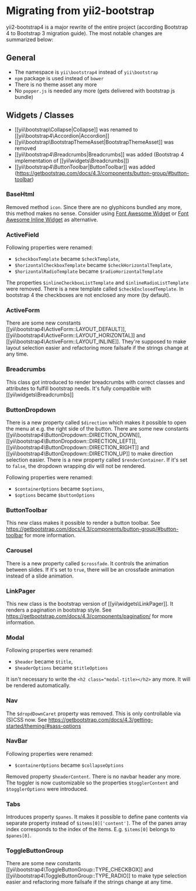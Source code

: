 Migrating from yii2-bootstrap
=============================

yii2-bootstrap4 is a major rewrite of the entire project (according Bootstrap 4 to Bootstrap 3 migration guide).
The most notable changes are summarized below:

## General

* The namespace is `yii\bootstrap4` instead of `yii\bootstrap`
* `npm` package is used instead of `bower`
* There is no theme asset any more
* No `popper.js` is needed any more (gets delivered with bootstrap js bundle) 

## Widgets / Classes

* [[yii\bootstrap\Collapse|Collapse]] was renamed to [[yii\bootstrap4\Accordion|Accordion]]
* [[yii\bootstrap\BootstrapThemeAsset|BootstrapThemeAsset]] was removed
* [[yii\bootstrap4\Breadcrumbs|Breadcrumbs]] was added (Bootstrap 4 implementation of [[yii\widgets\Breadcrumbs]])
* [[yii\bootstrap4\ButtonToolbar|ButtonToolbar]] was added (https://getbootstrap.com/docs/4.3/components/button-group/#button-toolbar)

### BaseHtml

Removed method `icon`. Since there are no glyphicons bundled any more, this method makes no sense. Consider using
[Font Awesome Widget](https://github.com/rmrevin/yii2-fontawesome) or 
[Font Awesome Inline Widget](https://github.com/Thoulah/yii2-fontawesome-inline) as alternative.

### ActiveField

Following properties were renamed:
* `$checkboxTemplate` became `$checkTemplate`,
* `$horizontalCheckboxTemplate` became `$checkHorizontalTemplate`,
* `$horizontalRadioTemplate` became `$radioHorizontalTemplate`

The properties `$inlineCheckboxListTemplate` and `$inlineRadioListTemplate` were removed. There is a new template called
`$checkEnclosedTemplate`. In bootstrap 4 the checkboxes are not enclosed any more (by default).

### ActiveForm

There are some new constants [[yii\bootstrap4\ActiveForm::LAYOUT_DEFAULT]], [[yii\bootstrap4\ActiveForm::LAYOUT_HORIZONTAL]]
and [[yii\bootstrap4\ActiveForm::LAYOUT_INLINE]]. They're supposed to make layout selection easier and refactoring more 
failsafe if the strings change at any time.

### Breadcrumbs

This class got introduced to render breadcrumbs with correct classes and attributes to fulfill bootstrap needs. It's 
fully compatible with [[yii\widgets\Breadcrumbs]]

### ButtonDropdown

There is a new property called `$direction` which makes it possible to open the menu at e.g. the right side of the button.
There are some new constants [[yii\bootstrap4\ButtonDropdown::DIRECTION_DOWN]], [[yii\bootstrap4\ButtonDropdown::DIRECTION_LEFT]], 
[[yii\bootstrap4\ButtonDropdown::DIRECTION_RIGHT]] and [[yii\bootstrap4\ButtonDropdown::DIRECTION_UP]] to make direction
selection easier.
There is a new property called `$renderContainer`. If it's set to `false`, the dropdown wrapping div will not be rendered.

Following properties were renamed:
* `$containerOptions` became `$options`,
* `$options` became `$buttonOptions`

### ButtonToolbar

This new class makes it possible to render a button toolbar. See https://getbootstrap.com/docs/4.3/components/button-group/#button-toolbar
for more information.

### Carousel

There is a new property called `$crossfade`. It controls the animation between slides. If it's set to `true`, there will
be an crossfade animation instead of a slide animation.

### LinkPager

This new class is the bootstrap version of [[yii\widgets\LinkPager]]. It renders a pagination in bootstrap style. See
https://getbootstrap.com/docs/4.3/components/pagination/ for more information.

### Modal


Following properties were renamed:
* `$header` became `$title`,
* `$headerOptions` became `$titleOptions`

It isn't necessary to write the `<h2 class="modal-title></h2>` any more. It will be rendered automatically.

### Nav

The `$dropdDownCaret` property was removed. This is only controllable via (S)CSS now. See 
https://getbootstrap.com/docs/4.3/getting-started/theming/#sass-options

### NavBar

Following properties were renamed:
* `$containerOptions` became `$collapseOptions`

Removed property `$headerContent`. There is no navbar header any more. The toggler is now customizable so the properties 
`$togglerContent` and `$togglerOptions` were introduced.

### Tabs

Introduces property `$panes`. It makes it possible to define pane contents via separate property instead of 
`$items[0]['content']`. The of the panes array index corresponds to the index of the items. E.g. `$items[0]` belongs
to `$panes[0]`.

### ToggleButtonGroup

There are some new constants [[yii\bootstrap4\ToggleButtonGroup::TYPE_CHECKBOX]] and
[[yii\bootstrap4\ToggleButtonGroup::TYPE_RADIO]] to make type selection easier and refactoring more failsafe if the
strings change at any time.
